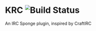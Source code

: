# KRC ![Build Status](https://travis-ci.org/Keanu73/KRC.svg?branch=master)
An IRC Sponge plugin, inspired by CraftIRC
